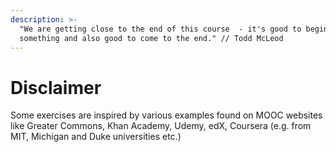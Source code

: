 ```yaml
---
description: >-
  "We are getting close to the end of this course  - it's good to begin
  something and also good to come to the end." // Todd McLeod
---
```


# Disclaimer

Some exercises are inspired by various examples found on MOOC websites like Greater Commons, Khan Academy, Udemy, edX, Coursera (e.g. from MIT, Michigan and Duke universities etc.)
